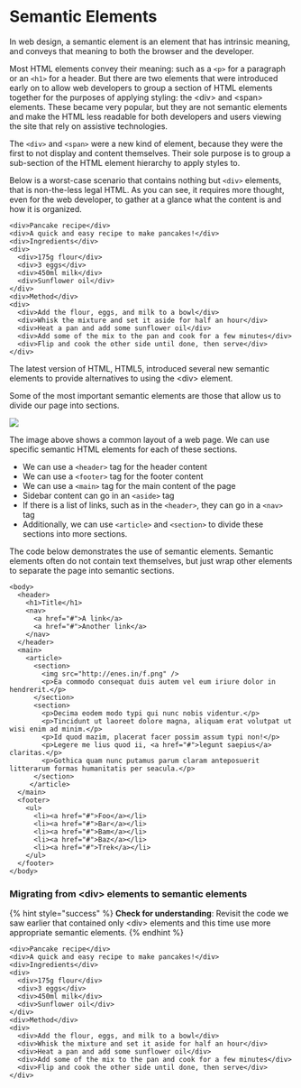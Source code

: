 # Semantic Elements

In web design, a semantic element is an element that has intrinsic meaning, and conveys that meaning to both the browser and the developer.

Most HTML elements convey their meaning: such as a `<p>` for a paragraph or an `<h1>` for a header.  But there are two elements that were introduced early on to allow web developers to group a  section of HTML elements together for the purposes of applying styling: the \<div> and \<span> elements. These became very popular, but they are not semantic elements and make the HTML less readable for both developers and users viewing the site that rely on assistive technologies.

The `<div>` and `<span>` were a new kind of element, because they were the first to not display and content themselves. Their sole purpose is to group a sub-section of the HTML element hierarchy to apply styles to.

Below is a worst-case scenario that contains nothing but `<div>` elements, that is non-the-less legal HTML. As you can see, it requires more thought, even for the web developer, to gather at a glance what the content is and how it is organized.

```markup
<div>Pancake recipe</div>
<div>A quick and easy recipe to make pancakes!</div>
<div>Ingredients</div>
<div>
  <div>175g flour</div>
  <div>3 eggs</div>
  <div>450ml milk</div>
  <div>Sunflower oil</div>
</div>
<div>Method</div>
<div>
  <div>Add the flour, eggs, and milk to a bowl</div>
  <div>Whisk the mixture and set it aside for half an hour</div>
  <div>Heat a pan and add some sunflower oil</div>
  <div>Add some of the mix to the pan and cook for a few minutes</div>
  <div>Flip and cook the other side until done, then serve</div>
</div>
```

The latest version of HTML, HTML5, introduced several new semantic elements to provide alternatives to using the \<div> element.

Some of the most important semantic elements are those that allow us to divide our page into sections.

![](https://syllabus.codeyourfuture.io/c4fbd24f5cbf819fd867bd5b4785e795.png)

The image above shows a common layout of a web page. We can use specific semantic HTML elements for each of these sections.

* We can use a `<header>` tag for the header content
* We can use a `<footer>` tag for the footer content
* We can use a `<main>` tag for the main content of the page
* Sidebar content can go in an `<aside>` tag
* If there is a list of links, such as in the `<header>`, they can go in a `<nav>` tag
* Additionally, we can use `<article>` and `<section>` to divide these sections into more sections.

The code below demonstrates the use of semantic elements. Semantic elements often do not contain text themselves, but just wrap other elements to separate the page into semantic sections.

```markup
<body>
  <header>
    <h1>Title</h1>
    <nav>
      <a href="#">A link</a>
      <a href="#">Another link</a>
    </nav>
  </header>
  <main>
    <article>
      <section>
        <img src="http://enes.in/f.png" />
        <p>Ea commodo consequat duis autem vel eum iriure dolor in hendrerit.</p>
      </section>
      <section>
        <p>Decima eodem modo typi qui nunc nobis videntur.</p>
        <p>Tincidunt ut laoreet dolore magna, aliquam erat volutpat ut wisi enim ad minim.</p>
        <p>Id quod mazim, placerat facer possim assum typi non!</p>
        <p>Legere me lius quod ii, <a href="#">legunt saepius</a> claritas.</p>
        <p>Gothica quam nunc putamus parum claram anteposuerit litterarum formas humanitatis per seacula.</p>
      </section>
     </article>
  </main>
  <footer>
    <ul>
      <li><a href="#">Foo</a></li>
      <li><a href="#">Bar</a></li>
      <li><a href="#">Bam</a></li>
      <li><a href="#">Baz</a></li>
      <li><a href="#">Trek</a></li>
    </ul>
  </footer>
</body>
```

### Migrating from \<div> elements to semantic elements

{% hint style="success" %}
**Check for understanding**: Revisit the code we saw earlier that contained only \<div> elements and this time use more appropriate semantic elements.
{% endhint %}

```markup
<div>Pancake recipe</div>
<div>A quick and easy recipe to make pancakes!</div>
<div>Ingredients</div>
<div>
  <div>175g flour</div>
  <div>3 eggs</div>
  <div>450ml milk</div>
  <div>Sunflower oil</div>
</div>
<div>Method</div>
<div>
  <div>Add the flour, eggs, and milk to a bowl</div>
  <div>Whisk the mixture and set it aside for half an hour</div>
  <div>Heat a pan and add some sunflower oil</div>
  <div>Add some of the mix to the pan and cook for a few minutes</div>
  <div>Flip and cook the other side until done, then serve</div>
</div>
```
